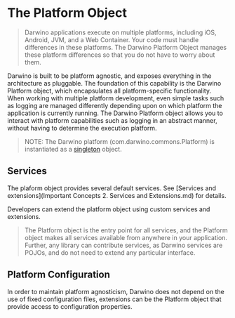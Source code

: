 The Platform Object
==
>Darwino applications execute on multiple platforms, including iOS, Android, JVM, and a Web Container. Your code must handle differences in these platforms. The Darwino Platform Object manages these platform differences so that you do not have to worry about them.

Darwino is built to be platform agnostic, and exposes everything in the architecture as pluggable. The foundation of this capability is the Darwino Platform object, which encapsulates all platform-specific functionality. When working with multiple platform development, even simple tasks such as logging are managed differently depending upon on which platform the application is currently running. The Darwino Platform object allows you to interact with platform capabilities such as logging in an abstract manner, without having to determine the execution platform.

>NOTE: The Darwino platform (com.darwino.commons.Platform) is instantiated as a [singleton](https://en.wikipedia.org/wiki/Singleton_pattern) object.

Services
--------

The plaform object provides several default services. See [Services and extensions](Important Concepts 2. Services and Extensions.md) for details.

Developers can extend the platform object using custom services and extensions.  

>The Platform object is the entry point for all services, and the Platform object makes all services available from anywhere in your application. Further, any library can contribute services, as Darwino services are POJOs, and do not need to extend any particular interface.

Platform Configuration
----

In order to maintain platform agnosticism, Darwino does not depend on the use of fixed configuration files, extensions can be the Platform object that provide access to configuration properties. 